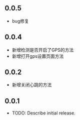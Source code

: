 
## 0.0.5

* bug修复

## 0.0.4

* 新增检测是否开启了GPS的方法
* 新增打开gps设置页面方法

## 0.0.2

* 新增关闭心跳的方法

## 0.0.1

* TODO: Describe initial release.

